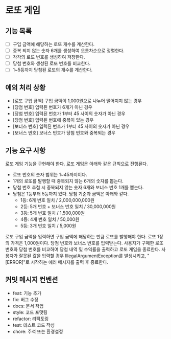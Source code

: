 # 로또 게임

## 기능 목록

- [ ] 구입 금액에 해당하는 로또 개수를 계산한다. 
- [ ] 중복 되지 않는 숫자 6개를 생성하여 오름차순으로 정렬한다.
- [ ] 각각의 로또 번호를 생성하여 저장한다.
- [ ] 당첨 번호와 생성된 로또 번호를 비교한다. 
- [ ] 1~5등까지 당첨된 로또의 개수를 계산한다. 

## 예외 처리 상황

- [로또 구입 금액] 구입 금액이 1,000원으로 나누어 떨어지지 않는 경우
- [당첨 번호] 입력된 번호가 6개가 아닌 경우
- [당첨 번호] 입력된 번호가 1부터 45 사이의 숫자가 아닌 경우
- [당첨 번호] 입력된 번호에 중복이 있는 경우
- [보너스 번호] 입력된 번호가 1부터 45 사이의 숫자가 아닌 경우
- [보너스 번호] 보너스 번호가 당첨 번호와 중복되는 경우

## 기능 요구 사항

로또 게임 기능을 구현해야 한다.
로또 게임은 아래와 같은 규칙으로 진행된다.

- 로또 번호의 숫자 범위는 1~45까지이다.
- 1개의 로또를 발행할 때 중복되지 않는 6개의 숫자를 뽑는다.
- 당첨 번호 추첨 시 중복되지 않는 숫자 6개와 보너스 번호 1개를 뽑는다.
- 당첨은 1등부터 5등까지 있다. 당첨 기준과 금액은 아래와 같다.
    - 1등: 6개 번호 일치 / 2,000,000,000원
    - 2등: 5개 번호 + 보너스 번호 일치 / 30,000,000원
    - 3등: 5개 번호 일치 / 1,500,000원
    - 4등: 4개 번호 일치 / 50,000원
    - 5등: 3개 번호 일치 / 5,000원

로또 구입 금액을 입력하면 구입 금액에 해당하는 만큼 로또를 발행해야 한다.
로또 1장의 가격은 1,000원이다.
당첨 번호와 보너스 번호를 입력받는다.
사용자가 구매한 로또 번호와 당첨 번호를 비교하여 당첨 내역 및 수익률을 출력하고 로또 게임을 종료한다.
사용자가 잘못된 값을 입력할 경우 IllegalArgumentException를 발생시키고, "[ERROR]"로 시작하는 에러 메시지를 출력 후 종료한다.

## 커밋 메시지 컨벤션
- feat: 기능 추가
- fix: 버그 수정
- docs: 문서 작업
- style: 코드 포맷팅
- refactor: 리팩토링
- test: 테스트 코드 작성
- chore: 주석 또는 환경설정